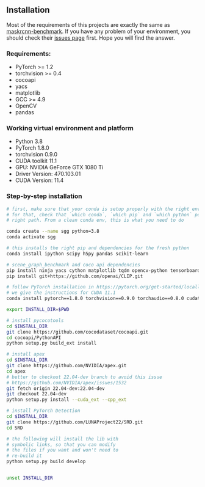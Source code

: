 ## Installation

Most of the requirements of this projects are exactly the same as [maskrcnn-benchmark](https://github.com/facebookresearch/maskrcnn-benchmark). If you have any problem of your environment, you should check their [issues page](https://github.com/facebookresearch/maskrcnn-benchmark/issues) first. Hope you will find the answer.

### Requirements:
- PyTorch >= 1.2
- torchvision >= 0.4
- cocoapi
- yacs
- matplotlib
- GCC >= 4.9
- OpenCV
- pandas

### Working virtual environment and platform
- Python 3.8
- PyTorch 1.8.0
- torchvision 0.9.0
- CUDA toolkit 11.1
- GPU: NVIDIA GeForce GTX 1080 Ti
- Driver Version: 470.103.01
- CUDA Version: 11.4

### Step-by-step installation

```bash
# first, make sure that your conda is setup properly with the right environment
# for that, check that `which conda`, `which pip` and `which python` points to the
# right path. From a clean conda env, this is what you need to do

conda create --name sgg python=3.8
conda activate sgg

# this installs the right pip and dependencies for the fresh python
conda install ipython scipy h5py pandas scikit-learn

# scene_graph_benchmark and coco api dependencies
pip install ninja yacs cython matplotlib tqdm opencv-python tensorboard overrides
pip install git+https://github.com/openai/CLIP.git

# follow PyTorch installation in https://pytorch.org/get-started/locally/
# we give the instructions for CUDA 11.1
conda install pytorch==1.8.0 torchvision==0.9.0 torchaudio==0.8.0 cudatoolkit=11.1 -c pytorch -c conda-forge

export INSTALL_DIR=$PWD

# install pycocotools
cd $INSTALL_DIR
git clone https://github.com/cocodataset/cocoapi.git
cd cocoapi/PythonAPI
python setup.py build_ext install

# install apex
cd $INSTALL_DIR
git clone https://github.com/NVIDIA/apex.git
cd apex
# better to checkout 22.04-dev branch to avoid this issue
# https://github.com/NVIDIA/apex/issues/1532
git fetch origin 22.04-dev:22.04-dev
git checkout 22.04-dev
python setup.py install --cuda_ext --cpp_ext

# install PyTorch Detection
cd $INSTALL_DIR
git clone https://github.com/LUNAProject22/SRD.git
cd SRD

# the following will install the lib with
# symbolic links, so that you can modify
# the files if you want and won't need to
# re-build it
python setup.py build develop


unset INSTALL_DIR
